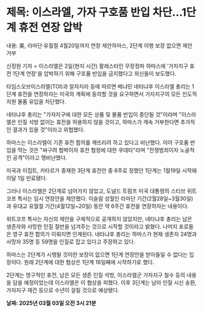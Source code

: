 # **제목: 이스라엘, 가자 구호품 반입 차단…1단계 휴전 연장 압박**

  내용: 美, 라마단·유월절 4월20일까지 연장 제안하마스, 2단계 이행 보장 없으면 제안 거부

신정원 기자 = 이스라엘은 2일(현지 시간) 팔레스타인 무장정파 하마스에 '가자지구 휴전 1단계 연장'을 압박하기 위해 구호품 반입을 금지했다고 외신들이 보도했다.

타임스오브이스라엘(TOI)과 알자지라 등에 따르면 베냐민 네타냐후 이스라엘 총리는 1단계 휴전을 연장하자는 미국의 계획에 동의할 것을 요구하면서 가자지구의 모든 인도적 지원 물품 유입을 차단했다.

네타냐후 총리는 "가자지구에 대한 모든 상품 및 물품 반입이 중단될 것"이라며 "이스라엘은 인질 석방 없이는 휴전을 허용하지 않을 것이고, 하마스가 계속 거부한다면 추가적인 결과가 있을 것"이라고 위협했다.

하마스는 이스라엘이 기존 휴전 합의를 깨뜨리려 하고 있다고 비난했다. 이어 구호품 반입을 막는 것은 "싸구려 협박이자 휴전 협정에 대한 쿠데타"라며 "전쟁범죄이자 노골적인 공격"이라고 맹비난했다.

미국과 이집트, 카타르가 중재한 3단계 휴전안 중 6주로 정했던 1단계는 1월19일 시작돼 이달 1일 만료됐다.

그러나 이스라엘은 2단계로 넘어가지 않았고, 도널드 트럼프 미국 대통령의 스티브 위트코프 특사는 임시 연장안을 제안했다. 이슬람 성월인 라마단 기간(2월28일~3월30일)과 유대교 유월절 기간(4월12일~20일) 동안 약 6주간 휴전을 연장하자는 내용이다.

위트코프 특사는 자신의 제안을 구체적으로 공개하지 않았지만, 네타냐후 총리는 남은 생존자와 사망한 인질 절반을 넘겨주는 것으로 시작할 것이라고 밝혔다. 나머지 포로들은 영구 휴전 합의가 이뤄지면 인계된다. 네타냐후 총리는 하마스가 현재 생존자 24명과 사망자 35명 등 59명을 인질로 잡고 있다고 주장하고 있다.

하마스는 2단계가 시행될 것이란 보장이 없으면 1단계 연장안을 받아들일 수 없다는 입장이다. 원래 2단계에 대한 협상은 1단계 16일째에 시작하기로 했다.

2단계는 영구적인 휴전, 남은 모든 생존 인질 석방, 이스라엘군 가자지구 철수 등의 내용을 담을 예정이었는데 이스라엘은 이 협상을 피했다. 이후 3단계는 남아 인질 시신 송환, 가자지구 재건 등으로 수년이 걸릴 것으로 예상됐다.

  **날짜: 2025년 03월 03일 오전 3시 21분**